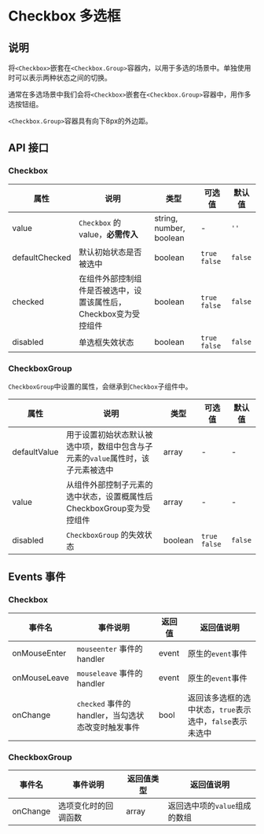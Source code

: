 # Checkbox 多选框

## 说明

将`<Checkbox>`嵌套在`<Checkbox.Group>`容器内，以用于多选的场景中。单独使用时可以表示两种状态之间的切换。

通常在多选场景中我们会将`<Checkbox>`嵌套在`<Checkbox.Group>`容器中，用作多选按钮组。

`<Checkbox.Group>`容器具有向下8px的外边距。

## API 接口
### Checkbox
| 属性 | 说明 | 类型 | 可选值 | 默认值 |
| --- | --- | --- | --- | --- |
| value | `Checkbox` 的 value，**必需传入** | string, number, boolean | - | `''` |
| defaultChecked | 默认初始状态是否被选中 | boolean | `true` `false` | `false` |
| checked | 在组件外部控制组件是否被选中，设置该属性后，Checkbox变为受控组件 | boolean | `true` `false` | `false` |
| disabled | 单选框失效状态 | boolean | `true` `false` | `false` |

### CheckboxGroup
`CheckboxGroup`中设置的属性，会继承到`Checkbox`子组件中。

| 属性 | 说明 | 类型 | 可选值 | 默认值 |
| --- | --- | --- | --- | --- |
| defaultValue | 用于设置初始状态默认被选中项，数组中包含与子元素的`value`属性时，该子元素被选中 | array | - | - |
| value | 从组件外部控制子元素的选中状态，设置概属性后CheckboxGroup变为受控组件 | array | - | - |
| disabled | `CheckboxGroup` 的失效状态 | boolean | `true` `false` | `false` |

## Events 事件
### Checkbox
| 事件名 | 事件说明 | 返回值 | 返回值说明 |
| --- | --- | --- | --- |
| onMouseEnter | `mouseenter` 事件的 handler | event | 原生的`event`事件 |
| onMouseLeave | `mouseleave` 事件的 handler | event | 原生的`event`事件 |
| onChange | `checked` 事件的 handler，当勾选状态改变时触发事件 | bool | 返回该多选框的选中状态，`true`表示选中，`false`表示未选中 |

### CheckboxGroup
| 事件名 | 事件说明 | 返回值类型 | 返回值说明 |
| --- | --- | --- | --- |
| onChange | 选项变化时的回调函数 | array | 返回选中项的`value`组成的数组 |